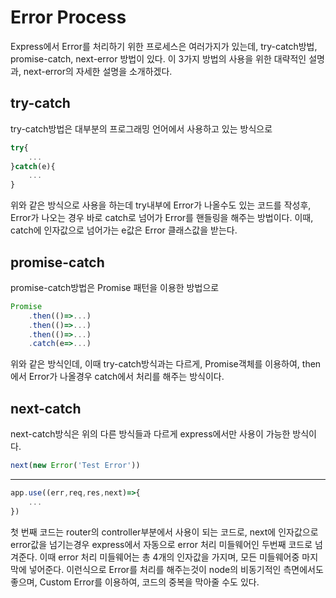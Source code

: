 # Error Process

Express에서 Error를 처리하기 위한 프로세스은 여러가지가 있는데, try-catch방법, promise-catch, next-error 방법이 있다. 이 3가지 방법의 사용을 위한 대략적인 설명과, next-error의 자세한 설명을 소개하겠다.

## try-catch 

try-catch방법은 대부분의 프로그래밍 언어에서 사용하고 있는 방식으로
```javascript
try{
    ...
}catch(e){
    ...
}
```
위와 같은 방식으로 사용을 하는데 try내부에 Error가 나올수도 있는 코드를 작성후, Error가 나오는 경우 바로 catch로 넘어가 Error를 핸들링을 해주는 방법이다. 이때, catch에 인자값으로 넘어가는 e값은 Error 클래스값을 받는다.

## promise-catch

promise-catch방법은 Promise 패턴을 이용한 방법으로
```javascript
Promise
    .then(()=>...)
    .then(()=>...)
    .then(()=>...)
    .catch(e=>...)
```
위와 같은 방식인데, 이때 try-catch방식과는 다르게, Promise객체를 이용하여, then에서 Error가 나올경우 catch에서 처리를 해주는 방식이다.

## next-catch

next-catch방식은 위의 다른 방식들과 다르게 express에서만 사용이 가능한 방식이다.
```javascript
next(new Error('Test Error'))
```
---
```javascript
app.use((err,req,res,next)=>{
    ...
})
```
첫 번째 코드는 router의 controller부분에서 사용이 되는 코드로, next에 인자값으로 error값을 넘기는경우 express에서 자동으로 error 처리 미들웨어인 두번째 코드로 넘겨준다. 이때 error 처리 미들웨어는 총 4개의 인자값을 가지며, 모든 미들웨어중 마지막에 넣어준다. 이런식으로 Error를 처리를 해주는것이 node의 비동기적인 측면에서도 좋으며, Custom Error를 이용하여, 코드의 중복을 막아줄 수도 있다.